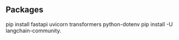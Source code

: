 ## Packages

pip install fastapi uvicorn transformers python-dotenv
pip install -U langchain-community.
